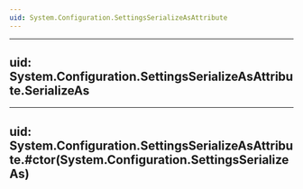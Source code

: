```yaml
---
uid: System.Configuration.SettingsSerializeAsAttribute
---
```


---
uid: System.Configuration.SettingsSerializeAsAttribute.SerializeAs
---

---
uid: System.Configuration.SettingsSerializeAsAttribute.#ctor(System.Configuration.SettingsSerializeAs)
---
